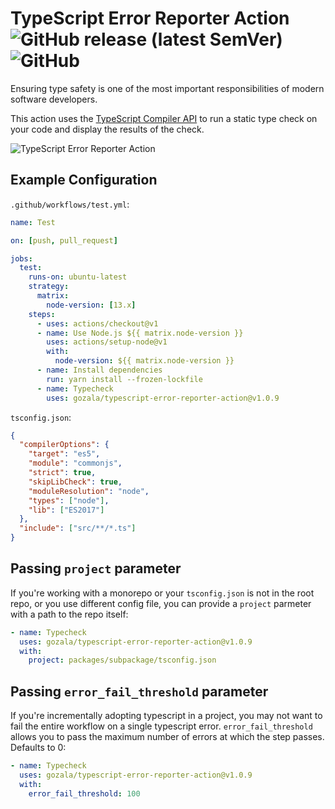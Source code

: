 # TypeScript Error Reporter Action ![GitHub release (latest SemVer)](https://img.shields.io/github/v/release/gozala/typescript-error-reporter-action) ![GitHub](https://img.shields.io/github/license/gozala/typescript-error-reporter-action)

Ensuring type safety is one of the most important responsibilities of modern software developers.

This action uses the [TypeScript Compiler API](https://github.com/microsoft/TypeScript/wiki/Using-the-Compiler-API) to run a static type check on your code and display the results of the check.

![TypeScript Error Reporter Action](https://user-images.githubusercontent.com/8381075/78413929-a40f0680-7654-11ea-8365-0ef72fb4d6b3.png)

## Example Configuration

`.github/workflows/test.yml`:

```yaml
name: Test

on: [push, pull_request]

jobs:
  test:
    runs-on: ubuntu-latest
    strategy:
      matrix:
        node-version: [13.x]
    steps:
      - uses: actions/checkout@v1
      - name: Use Node.js ${{ matrix.node-version }}
        uses: actions/setup-node@v1
        with:
          node-version: ${{ matrix.node-version }}
      - name: Install dependencies
        run: yarn install --frozen-lockfile
      - name: Typecheck
        uses: gozala/typescript-error-reporter-action@v1.0.9
```

`tsconfig.json`:

```json
{
  "compilerOptions": {
    "target": "es5",
    "module": "commonjs",
    "strict": true,
    "skipLibCheck": true,
    "moduleResolution": "node",
    "types": ["node"],
    "lib": ["ES2017"]
  },
  "include": ["src/**/*.ts"]
}
```

## Passing `project` parameter

If you're working with a monorepo or your `tsconfig.json` is not in the root repo,
or you use different config file, you can provide a `project` parmeter with a
path to the repo itself:

```yaml
- name: Typecheck
  uses: gozala/typescript-error-reporter-action@v1.0.9
  with:
    project: packages/subpackage/tsconfig.json
```
## Passing `error_fail_threshold` parameter

If you're incrementally adopting typescript in a project, you may not want to fail the entire workflow on a single typescript error. `error_fail_threshold` allows you to pass the maximum number of errors at which the step passes. Defaults to 0:

```yaml
- name: Typecheck
  uses: gozala/typescript-error-reporter-action@v1.0.9
  with:
    error_fail_threshold: 100
```

